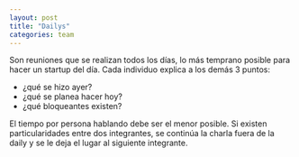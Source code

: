 ```yaml
---
layout: post
title: "Dailys"
categories: team
---
```


Son reuniones que se realizan todos los días, lo más temprano posible para<!--more--> hacer un startup del día. Cada individuo explica a los demás 3 puntos:

- ¿qué se hizo ayer?
- ¿qué se planea hacer hoy?
- ¿qué bloqueantes existen?

El tiempo por persona hablando debe ser el menor posible. Si existen particularidades entre dos integrantes, se continúa la charla fuera de la daily y se le deja el lugar al siguiente integrante.
